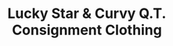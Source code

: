 ---
title: "Lucky Star & Curvy Q.T. Consignment Clothing"
url: /silverdale/lucky-star-and-curvy-q-t-consignment-clothing/
shop: clothes
---